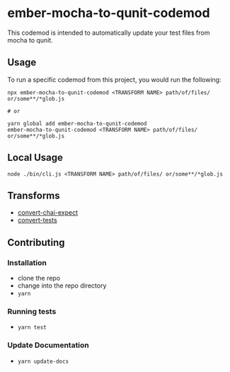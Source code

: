 # ember-mocha-to-qunit-codemod

This codemod is intended to automatically update your test files from mocha to qunit.

## Usage

To run a specific codemod from this project, you would run the following:

```
npx ember-mocha-to-qunit-codemod <TRANSFORM NAME> path/of/files/ or/some**/*glob.js

# or

yarn global add ember-mocha-to-qunit-codemod
ember-mocha-to-qunit-codemod <TRANSFORM NAME> path/of/files/ or/some**/*glob.js
```

## Local Usage
```
node ./bin/cli.js <TRANSFORM NAME> path/of/files/ or/some**/*glob.js
```

## Transforms

<!--TRANSFORMS_START-->
* [convert-chai-expect](transforms/convert-chai-expect/README.md)
* [convert-tests](transforms/convert-tests/README.md)
<!--TRANSFORMS_END-->

## Contributing

### Installation

* clone the repo
* change into the repo directory
* `yarn`

### Running tests

* `yarn test`

### Update Documentation

* `yarn update-docs`
